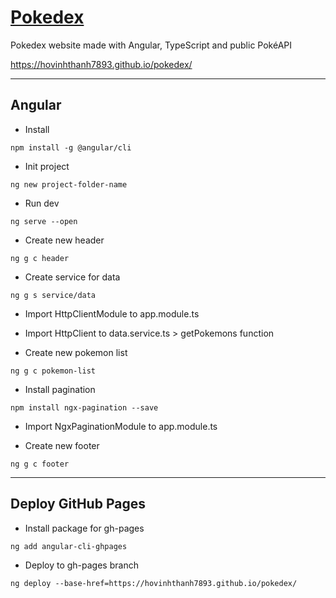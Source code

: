 # [Pokedex](https://hovinhthanh7893.github.io/pokedex/)

Pokedex website made with Angular, TypeScript and public PokéAPI

https://hovinhthanh7893.github.io/pokedex/

---------------------------------------------------------------

## Angular

- Install
```
npm install -g @angular/cli
```

- Init project
```
ng new project-folder-name
```

- Run dev
```
ng serve --open
```

- Create new header
```
ng g c header
```

- Create service for data
```
ng g s service/data
```

- Import HttpClientModule to app.module.ts

- Import HttpClient to data.service.ts > getPokemons function

- Create new pokemon list
```
ng g c pokemon-list
```

- Install pagination
```
npm install ngx-pagination --save
```

- Import NgxPaginationModule to app.module.ts

- Create new footer
```
ng g c footer
```

---------------------------------------------------------------

## Deploy GitHub Pages

- Install package for gh-pages
```
ng add angular-cli-ghpages
```

- Deploy to gh-pages branch
```
ng deploy --base-href=https://hovinhthanh7893.github.io/pokedex/
```
